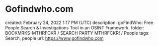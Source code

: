 # Gofindwho.com

created: February 24, 2022 1:17 PM (UTC)
description: goFindWho: Free People Search & Investigations Tool in an OSINT Framework.
folder: BOOKMRKS-MTHRFCKR / SEARCH PARTY MTHRFCKR! / People
tags: Search, people
url: https://www.gofindwho.com